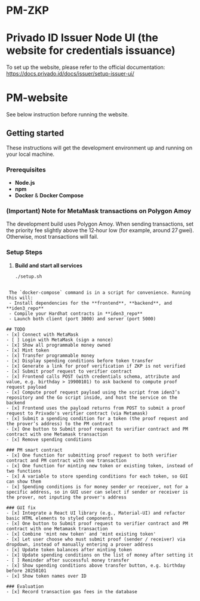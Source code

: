 # PM-ZKP

# Privado ID Issuer Node UI (the website for credentials issuance)
To set up the website, please refer to the official documentation:
https://docs.privado.id/docs/issuer/setup-issuer-ui/

# PM-website
See below instruction before running the website.

## Getting started

These instructions will get the development environment up and running on your local machine.

### Prerequisites

- **Node.js**
- **npm**
- **Docker** & **Docker Compose**

### (Important) Note for MetaMask transactions on Polygon Amoy

The development build uses Polygon Amoy. When sending transactions, set the priority fee slightly above the 12‑hour low (for example, around 27 gwei). Otherwise, most transactions will fail.

### Setup Steps
1. **Build and start all services**  
   ```bash
   ./setup.sh
  ```
  
   The `docker-compose` command is in a script for convenience. Running this will:
   - Install dependencies for the **frontend**, **backend**, and **iden3_repo**  
   - Compile your Hardhat contracts in **iden3_repo**  
   - Launch both client (port 3000) and server (port 5000)  

## TODO
- [x] Connect with MetaMask
- [ ] Login with MetaMask (sign a nonce)
- [x] Show all programmable money owned
- [x] Mint token
- [x] Transfer programmable money
- [x] Display spending conditions before token transfer
- [x] Generate a link for proof verification if ZKP is not verified
- [x] Submit proof request to verifier contract
  - [x] Frontend calls POST (with credentials schema, attribute and value, e.g. birthday > 19900101) to ask backend to compute proof request payload 
  - [x] Compute proof request payload using the script from iden3’s repository and the Go script inside, and host the service on the backend
  - [x] Frontend uses the payload returns from POST to submit a proof request to Privado's verifier contract (via Metamask)
- [x] Submit a spending condition for a token (the proof request and the prover’s address) to the PM contract
- [x] One button to Submit proof request to verifier contract and PM contract with one Metamask transaction
- [x] Remove spending conditions

### PM smart contract
- [x] One function for submitting proof request to both verifier contract and PM contract with one transaction
- [x] One function for minting new token or existing token, instead of two functions
- [x] A variable to store spending conditions for each token, so GUI can show them
- [x] Spending conditions is for money sender or receiver, not for a specific address, so in GUI user can select if sender or receiver is the prover, not inputing the prover's address

### GUI fix
- [x] Integrate a React UI library (e.g., Material-UI) and refactor basic HTML elements to styled components
- [x] One button to Submit proof request to verifier contract and PM contract with one Metamask transaction
- [x] Combine 'mint new token' and 'mint existing token'
- [x] Let user choose who must submit proof (sender / receiver) via dropdown, instead of manually entering a prover address
- [x] Update token balances after minting token
- [x] Update spending conditions on the list of money after setting it
- [ ] Reminder after successful money transfer
- [x] Show spending conditions above transfer button, e.g. birthday before 20250101
- [x] Show token names over ID

### Evaluation
- [x] Record transaction gas fees in the database
